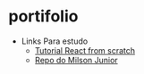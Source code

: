 # portifolio

* Links Para estudo
    * [Tutorial React from scratch](https://medium.freecodecamp.org/part-1-react-app-from-scratch-using-webpack-4-562b1d231e75)
    * [Repo do Milson Junior](https://github.com/mjnr/react-5-layer-architecture)
